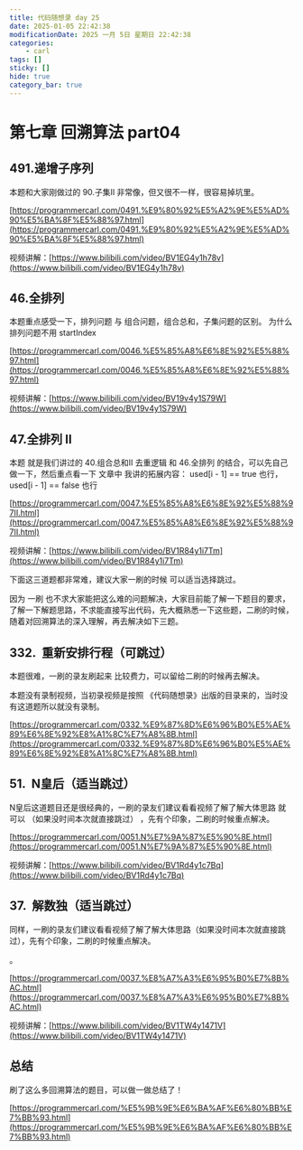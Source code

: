 ```yaml
---
title: 代码随想录 day 25
date: 2025-01-05 22:42:38
modificationDate: 2025 一月 5日 星期日 22:42:38
categories: 
	- carl
tags: []
sticky: []
hide: true
category_bar: true
---
```

# 第七章 回溯算法 part04

## 491.递增子序列

本题和大家刚做过的 90.子集II 非常像，但又很不一样，很容易掉坑里。

[https://programmercarl.com/0491.%E9%80%92%E5%A2%9E%E5%AD%90%E5%BA%8F%E5%88%97.html](https://programmercarl.com/0491.%E9%80%92%E5%A2%9E%E5%AD%90%E5%BA%8F%E5%88%97.html)

视频讲解：[https://www.bilibili.com/video/BV1EG4y1h78v](https://www.bilibili.com/video/BV1EG4y1h78v)

## 46.全排列

本题重点感受一下，排列问题 与 组合问题，组合总和，子集问题的区别。 为什么排列问题不用 startIndex

[https://programmercarl.com/0046.%E5%85%A8%E6%8E%92%E5%88%97.html](https://programmercarl.com/0046.%E5%85%A8%E6%8E%92%E5%88%97.html)

视频讲解：[https://www.bilibili.com/video/BV19v4y1S79W](https://www.bilibili.com/video/BV19v4y1S79W)

## 47.全排列 II

本题 就是我们讲过的 40.组合总和II 去重逻辑 和 46.全排列 的结合，可以先自己做一下，然后重点看一下 文章中 我讲的拓展内容： used[i - 1] == true 也行，used[i - 1] == false 也行

[https://programmercarl.com/0047.%E5%85%A8%E6%8E%92%E5%88%97II.html](https://programmercarl.com/0047.%E5%85%A8%E6%8E%92%E5%88%97II.html)

视频讲解：[https://www.bilibili.com/video/BV1R84y1i7Tm](https://www.bilibili.com/video/BV1R84y1i7Tm)

下面这三道题都非常难，建议大家一刷的时候 可以适当选择跳过。

因为 一刷 也不求大家能把这么难的问题解决，大家目前能了解一下题目的要求，了解一下解题思路，不求能直接写出代码，先大概熟悉一下这些题，二刷的时候，随着对回溯算法的深入理解，再去解决如下三题。

## 332.  重新安排行程（可跳过）

本题很难，一刷的录友刷起来 比较费力，可以留给二刷的时候再去解决。

本题没有录制视频，当初录视频是按照 《代码随想录》出版的目录来的，当时没有这道题所以就没有录制。

[https://programmercarl.com/0332.%E9%87%8D%E6%96%B0%E5%AE%89%E6%8E%92%E8%A1%8C%E7%A8%8B.html](https://programmercarl.com/0332.%E9%87%8D%E6%96%B0%E5%AE%89%E6%8E%92%E8%A1%8C%E7%A8%8B.html)

## 51.  N皇后（适当跳过）

N皇后这道题目还是很经典的，一刷的录友们建议看看视频了解了解大体思路 就可以 （如果没时间本次就直接跳过） ，先有个印象，二刷的时候重点解决。

[https://programmercarl.com/0051.N%E7%9A%87%E5%90%8E.html](https://programmercarl.com/0051.N%E7%9A%87%E5%90%8E.html)

视频讲解：[https://www.bilibili.com/video/BV1Rd4y1c7Bq](https://www.bilibili.com/video/BV1Rd4y1c7Bq)

## 37.  解数独（适当跳过）

同样，一刷的录友们建议看看视频了解了解大体思路（如果没时间本次就直接跳过），先有个印象，二刷的时候重点解决。

。

[https://programmercarl.com/0037.%E8%A7%A3%E6%95%B0%E7%8B%AC.html](https://programmercarl.com/0037.%E8%A7%A3%E6%95%B0%E7%8B%AC.html)

视频讲解：[https://www.bilibili.com/video/BV1TW4y1471V](https://www.bilibili.com/video/BV1TW4y1471V)

## 总结

刷了这么多回溯算法的题目，可以做一做总结了！

[https://programmercarl.com/%E5%9B%9E%E6%BA%AF%E6%80%BB%E7%BB%93.html](https://programmercarl.com/%E5%9B%9E%E6%BA%AF%E6%80%BB%E7%BB%93.html)